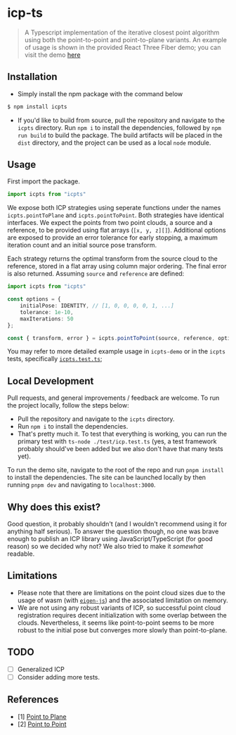 # icp-ts
> A Typescript implementation of the iterative closest point algorithm using both the point-to-point and point-to-plane variants. An example of usage is shown in the provided React Three Fiber demo; you can visit the demo [here](https://icpts-web.vercel.app/)

## Installation
- Simply install the npm package with the command below
```bash
$ npm install icpts
```

- If you'd like to build from source, pull the repository and navigate to the `icpts` directory. Run `npm i` to install the dependencies, followed by `npm run build` to build the package. The build artifacts will be placed in the `dist` directory, and the project can be used as a local `node` module.  

## Usage
First import the package.

```typescript
import icpts from "icpts"
```

We expose both ICP strategies using seperate functions under the names `icpts.pointToPlane` and `icpts.pointToPoint`. Both strategies have identical interfaces. We expect the points from two point clouds, a source and a reference, to be provided using flat arrays (`[x, y, z][]`). Additional options are exposed to provide an error tolerance for early stopping, a maximum iteration count and an initial source pose transform. 

Each strategy returns the optimal transform from the source cloud to the reference, stored in a flat array using column major ordering. The final error is also returned. Assuming `source` and `reference` are defined:

```typescript
import icpts from "icpts"

const options = {
    initialPose: IDENTITY, // [1, 0, 0, 0, 0, 1, ...]
    tolerance: 1e-10,
    maxIterations: 50
};

const { transform, error } = icpts.pointToPoint(source, reference, options); // or icpts.pointToPlane
```

You may refer to more detailed example usage in `icpts-demo` or in the `icpts` tests, specifically [`icpts.test.ts`](https://github.com/Yyassin/icpts/blob/master/icpts/test/icp.test.ts);

## Local Development
Pull requests, and general improvements / feedback are welcome. To run the project locally, follow the steps below:

- Pull the repository and navigate to the `icpts` directory.
- Run `npm i` to install the dependencies.
- That's pretty much it. To test that everything is working, you can run the primary test with `ts-node ./test/icp.test.ts` (yes, a test framework probably should've been added but we also don't have that many tests yet).

To run the demo site, navigate to the root of the repo and run `pnpm install` to install the dependencies. The site can be launched locally by then running `pnpm dev` and navigating to `localhost:3000`.

## Why does this exist?
Good question, it probably shouldn't (and I wouldn't recommend using it for anything half serious). To answer the question though, no one was brave enough to publish an ICP library using JavaScript/TypeScript (for good reason) so we decided why not? We also tried to make it *somewhat* readable.

## Limitations
- Please note that there are limitations on the point cloud sizes due to the usage of wasm (with [`eigen-js`](https://github.com/BertrandBev/eigen-js)) and the associated limitation on memory.
- We are not using any robust variants of ICP, so successful point cloud registration requires decent initialization with some overlap between the clouds. Nevertheless, it seems like point-to-point seems to be more robust to the initial pose but converges more slowly than point-to-plane.

## TODO
- [ ] Generalized ICP
- [ ] Consider adding more tests.

## References
- [1] [Point to Plane](https://www.comp.nus.edu.sg/~lowkl/publications/lowk_point-to-plane_icp_techrep.pdf)
- [2] [Point to Point](https://github.com/Yyassin/icpts/blob/master/PAMI-3DLS-1987.pdf)
